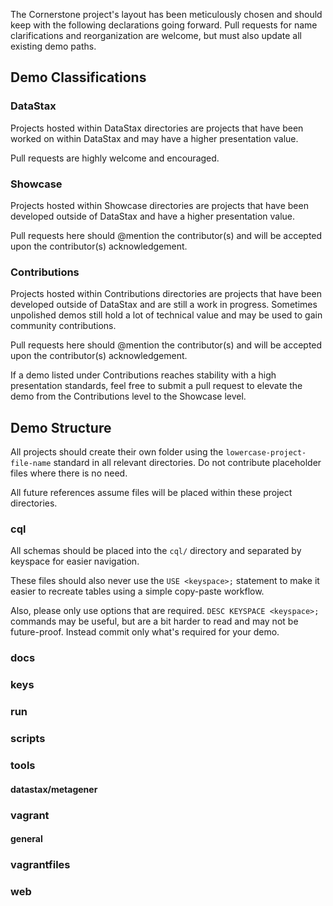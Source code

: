 The Cornerstone project's layout has been meticulously chosen and should keep
with the following declarations going forward. Pull requests for name
clarifications and reorganization are welcome, but must also update all existing
demo paths.

## Demo Classifications

### DataStax

Projects hosted within DataStax directories are projects that have been worked
on within DataStax and may have a higher presentation value.

Pull requests are highly welcome and encouraged.

### Showcase

Projects hosted within Showcase directories are projects that have been developed
outside of DataStax and have a higher presentation value.

Pull requests here should @mention the contributor(s) and will be accepted upon
the contributor(s) acknowledgement.

### Contributions

Projects hosted within Contributions directories are projects that have been
developed outside of DataStax and are still a work in progress. Sometimes
unpolished demos still hold a lot of technical value and may be used to gain
community contributions.

Pull requests here should @mention the contributor(s) and will be accepted upon
the contributor(s) acknowledgement.

If a demo listed under Contributions reaches stability with a high presentation
standards, feel free to submit a pull request to elevate the demo from the
Contributions level to the Showcase level.

## Demo Structure

All projects should create their own folder using the
`lowercase-project-file-name` standard in all relevant directories.
Do not contribute placeholder files where there is no need.

All future references assume files will be placed within these project directories.

### cql

All schemas should be placed into the `cql/` directory and separated by keyspace
for easier navigation.

These files should also never use the `USE <keyspace>;` statement to make it
easier to recreate tables using a simple copy-paste workflow.

Also, please only use options that are required. `DESC KEYSPACE <keyspace>;`
commands may be useful, but are a bit harder to read and may not be future-proof.
Instead commit only what's required for your demo.

### docs
### keys
### run
### scripts
### tools
#### datastax/metagener
### vagrant
#### general
### vagrantfiles
### web
